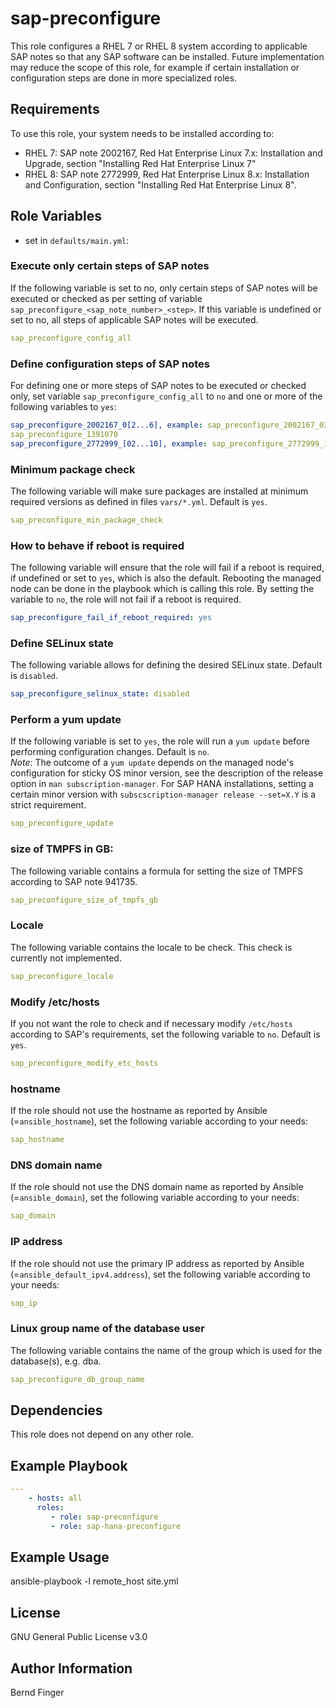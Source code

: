 sap-preconfigure
================

This role configures a RHEL 7 or RHEL 8 system according to applicable SAP notes so that any SAP software can be installed. Future implementation may reduce the scope of this role, for example if certain installation or configuration steps are done in more specialized roles.

Requirements
------------

To use this role, your system needs to be installed according to:
- RHEL 7: SAP note 2002167, Red Hat Enterprise Linux 7.x: Installation and Upgrade, section "Installing Red Hat Enterprise Linux 7"
- RHEL 8: SAP note 2772999, Red Hat Enterprise Linux 8.x: Installation and Configuration, section "Installing Red Hat Enterprise Linux 8".

Role Variables
--------------

- set in `defaults/main.yml`:

### Execute only certain steps of SAP notes
If the following variable is set to no, only certain steps of SAP notes will be executed or checked as per setting of variable `sap_preconfigure_<sap_note_number>_<step>`. If this variable is undefined or set to no, all steps of applicable SAP notes will be executed.
```yaml
sap_preconfigure_config_all
```

### Define configuration steps of SAP notes
For defining one or more steps of SAP notes to be executed or checked only, set variable `sap_preconfigure_config_all` to `no` and one or more of the following variables to `yes`:
```yaml
sap_preconfigure_2002167_0[2...6], example: sap_preconfigure_2002167_03
sap_preconfigure_1391070
sap_preconfigure_2772999_[02...10], example: sap_preconfigure_2772999_10
```

### Minimum package check
The following variable will make sure packages are installed at minimum required versions as defined in files `vars/*.yml`. Default is `yes`.
```yaml
sap_preconfigure_min_package_check
```

### How to behave if reboot is required
The following variable will ensure that the role will fail if a reboot is required, if undefined or set to `yes`, which is also the default. Rebooting the managed node can be done in the playbook which is calling this role. By setting the variable to `no`, the role will not fail if a reboot is required.
```yaml
sap_preconfigure_fail_if_reboot_required: yes
```

### Define SELinux state
The following variable allows for defining the desired SELinux state. Default is `disabled`.
```yaml
sap_preconfigure_selinux_state: disabled
```

### Perform a yum update
If the following variable is set to `yes`, the role will run a `yum update` before performing configuration changes. Default is `no`. \
*Note*: The outcome of a `yum update` depends on the managed node's configuration for sticky OS minor version, see the description of the release option in `man subscription-manager`. For SAP HANA installations, setting a certain minor version with `subscscription-manager release --set=X.Y` is a strict requirement.
```yaml
sap_preconfigure_update
```

### size of TMPFS in GB:
The following variable contains a formula for setting the size of TMPFS according to SAP note 941735.
```yaml
sap_preconfigure_size_of_tmpfs_gb
```

### Locale
The following variable contains the locale to be check. This check is currently not implemented.
```yaml
sap_preconfigure_locale
```

### Modify /etc/hosts
If you not want the role to check and if necessary modify `/etc/hosts` according to SAP's requirements, set the following variable to `no`. Default is `yes`.
```yaml
sap_preconfigure_modify_etc_hosts
```

### hostname
If the role should not use the hostname as reported by Ansible (=`ansible_hostname`), set the following variable according to your needs:
```yaml
sap_hostname
```

### DNS domain name
If the role should not use the DNS domain name as reported by Ansible (=`ansible_domain`), set the following variable according to your needs:
```yaml
sap_domain
```

### IP address
If the role should not use the primary IP address as reported by Ansible (=`ansible_default_ipv4.address`), set the following variable according to your needs:
```yaml
sap_ip
```

### Linux group name of the database user
The following variable contains the name of the group which is used for the database(s), e.g. dba.
```yaml
sap_preconfigure_db_group_name
```

Dependencies
------------

This role does not depend on any other role.

Example Playbook
----------------

```yaml
---
    - hosts: all
      roles:
         - role: sap-preconfigure
         - role: sap-hana-preconfigure
```

Example Usage
-------------
ansible-playbook -l remote_host site.yml

License
-------

GNU General Public License v3.0

Author Information
------------------

Bernd Finger
